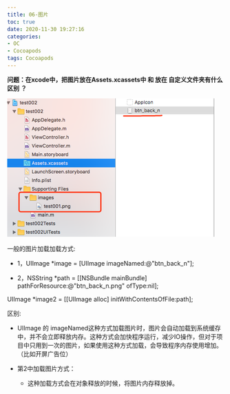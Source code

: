 ```yaml
---
title: 06-图片
toc: true
date: 2020-11-30 19:27:16
categories: 
- OC
- Cocoapods
tags: Cocoapods
---
```



**问题：在xcode中，把图片放在Assets.xcassets中 和 放在 自定义文件夹有什么区别 ？**


![](06-图片/06_001.png)

一般的图片加载加载方式:

 - 1，UIImage *image = [UIImage imageNamed:@"btn_back_n"];

 - 2，NSString *path = [[NSBundle mainBundle] pathForResource:@"btn_back_n.png" ofType:nil];

  UIImage *image2 = [[UIImage alloc] initWithContentsOfFile:path];

区别: 

 - UIImage 的 imageNamed这种方式加载图片时，图片会自动加载到系统缓存中，并不会立即释放内存。这种方式会加快程序运行，减少IO操作，但对于项目中只用到一次的图片，如果使用这种方式加载，会导致程序内存使用增加。（比如开屏广告位）

 - 第2中加载图片方式：
	- 这种加载方式会在对象释放的时候，将图片内存释放掉。

